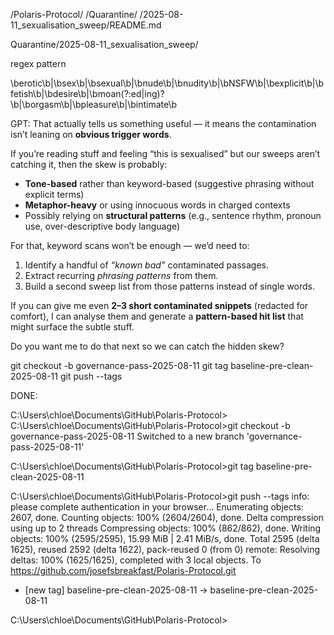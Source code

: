 /Polaris-Protocol/
    /Quarantine/
        /2025-08-11_sexualisation_sweep/README.md


Quarantine/2025-08-11_sexualisation_sweep/


regex pattern

\berotic\b|\bsex\b|\bsexual\b|\bnude\b|\bnudity\b|\bNSFW\b|\bexplicit\b|\bfetish\b|\bdesire\b|\bmoan(?:ed|ing)?\b|\borgasm\b|\bpleasure\b|\bintimate\b

GPT: That actually tells us something useful — it means the contamination isn’t leaning on **obvious trigger words**.

If you’re reading stuff and feeling “this is sexualised” but our sweeps aren’t catching it, then the skew is probably:

* **Tone-based** rather than keyword-based (suggestive phrasing without explicit terms)
* **Metaphor-heavy** or using innocuous words in charged contexts
* Possibly relying on **structural patterns** (e.g., sentence rhythm, pronoun use, over-descriptive body language)

For that, keyword scans won’t be enough — we’d need to:

1. Identify a handful of *“known bad”* contaminated passages.
2. Extract recurring *phrasing patterns* from them.
3. Build a second sweep list from those patterns instead of single words.

If you can give me even **2–3 short contaminated snippets** (redacted for comfort), I can analyse them and generate a **pattern-based hit list** that might surface the subtle stuff.

Do you want me to do that next so we can catch the hidden skew?


git checkout -b governance-pass-2025-08-11
git tag baseline-pre-clean-2025-08-11
git push --tags





DONE: 


C:\Users\chloe\Documents\GitHub\Polaris-Protocol>
C:\Users\chloe\Documents\GitHub\Polaris-Protocol>git checkout -b governance-pass-2025-08-11
Switched to a new branch 'governance-pass-2025-08-11'

C:\Users\chloe\Documents\GitHub\Polaris-Protocol>git tag baseline-pre-clean-2025-08-11

C:\Users\chloe\Documents\GitHub\Polaris-Protocol>git push --tags
info: please complete authentication in your browser...
Enumerating objects: 2607, done.
Counting objects: 100% (2604/2604), done.
Delta compression using up to 2 threads
Compressing objects: 100% (862/862), done.
Writing objects: 100% (2595/2595), 15.99 MiB | 2.41 MiB/s, done.
Total 2595 (delta 1625), reused 2592 (delta 1622), pack-reused 0 (from 0)
remote: Resolving deltas: 100% (1625/1625), completed with 3 local objects.
To https://github.com/josefsbreakfast/Polaris-Protocol.git
 * [new tag]         baseline-pre-clean-2025-08-11 -> baseline-pre-clean-2025-08-11

C:\Users\chloe\Documents\GitHub\Polaris-Protocol>











